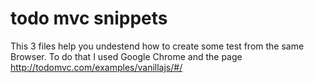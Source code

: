 # todo mvc snippets
This 3 files help you undestend how to create some test from the same Browser.
To do that I used Google Chrome and the page http://todomvc.com/examples/vanillajs/#/
